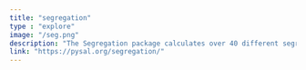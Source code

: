 ```yaml
---
title: "segregation"
type : "explore"
image: "/seg.png"
description: "The Segregation package calculates over 40 different segregation indices and provides a suite of additional features for measurement, visualization, and hypothesis testing that together represent the state-of-the-art in quantitative segregation analysis."
link: "https://pysal.org/segregation/"
---
```





